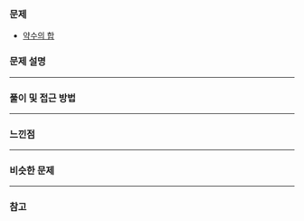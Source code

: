 ### 문제

- [약수의 합](https://programmers.co.kr/learn/courses/30/lessons/12928)

### 문제 설명

---

### 풀이 및 접근 방법

---

### 느낀점


---

### 비슷한 문제

---

### 참고
